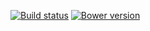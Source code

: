 [![Build status](https://img.shields.io/travis/jbrudvik/browser-extension-toggle-button.svg)](https://travis-ci.org/jbrudvik/browser-extension-toggle-button)
[![Bower version](http://img.shields.io/bower/v/browser-extension-toggle-button.svg)](https://github.com/jbrudvik/browser-extension-toggle-button)
